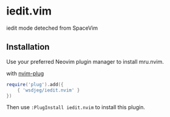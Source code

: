 # iedit.vim

iedit mode deteched from SpaceVim

## Installation

Use your preferred Neovim plugin manager to install mru.nvim.

with [nvim-plug](https://github.com/wsdjeg/nvim-plug)

```lua
require('plug').add({
    { 'wsdjeg/iedit.nvim' }
})
```

Then use `:PlugInstall iedit.nvim` to install this plugin.


